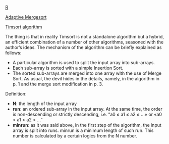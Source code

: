 

[R](https://en.wikipedia.org/wiki/Timsort)

[Adaptive Mergesort](http://www.drmaciver.com/2010/01/understanding-timsort-1adaptive-mergesort/)

[Timsort algorithm](http://www.infopulse.com/blog/timsort-sorting-algorithm/)
 
 The thing is that in reality Timsort is not a standalone algorithm but a hybrid, an efficient combination of a number of other algorithms, seasoned with the author’s ideas. The mechanism of the algorithm can be briefly explained as follows:

- A particular algorithm is used to split the input array into sub-arrays.
- Each sub-array is sorted with a simple Insertion Sort.
- The sorted sub-arrays are merged into one array with the use of Merge Sort. As usual, the devil hides in the details, namely, in the algorithm in p. 1 and the merge sort modification in p. 3.

Definition:

- **N**: the length of the input array
- **run**: an ordered sub-array in the input array. At the same time, the order is non-descending or strictly descending, i.e. “a0 ≤ a1 ≤ a2 ≤ …» or «a0 > a1 > a2 > …”
- **minrun**: as it was said above, in the first step of the algorithm, the input array is split into runs. minrun is a minimum length of such run. This number is calculated by a certain logics from the N number.




